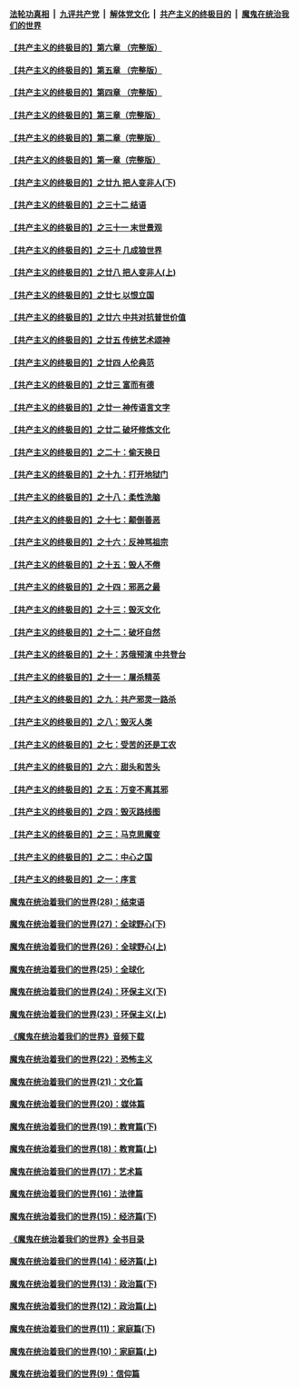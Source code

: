 ####  [法轮功真相](../../../../basic/blob/master/README.md?t=04252301) &nbsp;|&nbsp; [九评共产党](../../../../9ping.md/blob/master/README.md?t=04252301) &nbsp;|&nbsp; [解体党文化](../../../../jtdwh.md/blob/master/README.md?t=04252301)  &nbsp;|&nbsp; [共产主义的终极目的](../../../../gczydzjmd.md/blob/master/README.md?t=04252301) &nbsp;|&nbsp; [魔鬼在统治我们的世界](../../../../mgztzwmdsj.md/blob/master/README.md?t=04252301) 

#### [【共产主义的终极目的】第六章 （完整版）](../pages/nsc422/n11428913.md?t=04252301) 

#### [【共产主义的终极目的】第五章 （完整版）](../pages/nsc422/n11428912.md?t=04252301) 

#### [【共产主义的终极目的】第四章 （完整版）](../pages/nsc422/n11428907.md?t=04252301) 

#### [【共产主义的终极目的】第三章（完整版）](../pages/nsc422/n11428848.md?t=04252301) 

#### [【共产主义的终极目的】第二章（完整版）](../pages/nsc422/n11428831.md?t=04252301) 

#### [【共产主义的终极目的】第一章（完整版）](../pages/nsc422/n11417651.md?t=04252301) 

#### [【共产主义的终极目的】之廿九 把人变非人(下)](../pages/nsc422/n11344140.md?t=04252301) 

#### [【共产主义的终极目的】之三十二 结语](../pages/nsc422/n11360535.md?t=04252301) 

#### [【共产主义的终极目的】之三十一 末世景观](../pages/nsc422/n11351129.md?t=04252301) 

#### [【共产主义的终极目的】之三十 几成狼世界](../pages/nsc422/n11348280.md?t=04252301) 

#### [【共产主义的终极目的】之廿八 把人变非人(上)](../pages/nsc422/n11340492.md?t=04252301) 

#### [【共产主义的终极目的】之廿七 以恨立国](../pages/nsc422/n11336944.md?t=04252301) 

#### [【共产主义的终极目的】之廿六 中共对抗普世价值](../pages/nsc422/n11324785.md?t=04252301) 

#### [【共产主义的终极目的】之廿五 传统艺术颂神](../pages/nsc422/n11296396.md?t=04252301) 

#### [【共产主义的终极目的】之廿四 人伦典范](../pages/nsc422/n11296397.md?t=04252301) 

#### [【共产主义的终极目的】之廿三 富而有德](../pages/nsc422/n11283598.md?t=04252301) 

#### [【共产主义的终极目的】之廿一 神传语言文字](../pages/nsc422/n11263265.md?t=04252301) 

#### [【共产主义的终极目的】之廿二 破坏修炼文化](../pages/nsc422/n11245728.md?t=04252301) 

#### [【共产主义的终极目的】之二十：偷天换日](../pages/nsc422/n11238846.md?t=04252301) 

#### [【共产主义的终极目的】之十九：打开地狱门](../pages/nsc422/n11206376.md?t=04252301) 

#### [【共产主义的终极目的】之十八：柔性洗脑](../pages/nsc422/n11199994.md?t=04252301) 

#### [【共产主义的终极目的】之十七：颠倒善恶](../pages/nsc422/n11179782.md?t=04252301) 

#### [【共产主义的终极目的】之十六：反神骂祖宗](../pages/nsc422/n11166798.md?t=04252301) 

#### [【共产主义的终极目的】之十五：毁人不倦](../pages/nsc422/n11166792.md?t=04252301) 

#### [【共产主义的终极目的】之十四：邪恶之最](../pages/nsc422/n11150249.md?t=04252301) 

#### [【共产主义的终极目的】之十三：毁灭文化](../pages/nsc422/n11135227.md?t=04252301) 

#### [【共产主义的终极目的】之十二：破坏自然](../pages/nsc422/n11135214.md?t=04252301) 

#### [【共产主义的终极目的】之十：苏俄预演 中共登台](../pages/nsc422/n11118424.md?t=04252301) 

#### [【共产主义的终极目的】之十一：屠杀精英](../pages/nsc422/n11118442.md?t=04252301) 

#### [【共产主义的终极目的】之九：共产邪灵一路杀](../pages/nsc422/n11114139.md?t=04252301) 

#### [【共产主义的终极目的】之八：毁灭人类](../pages/nsc422/n11108503.md?t=04252301) 

#### [【共产主义的终极目的】之七：受苦的还是工农](../pages/nsc422/n11101809.md?t=04252301) 

#### [【共产主义的终极目的】之六：甜头和苦头](../pages/nsc422/n11096971.md?t=04252301) 

#### [【共产主义的终极目的】之五：万变不离其邪](../pages/nsc422/n11091285.md?t=04252301) 

#### [【共产主义的终极目的】之四：毁灭路线图](../pages/nsc422/n11086284.md?t=04252301) 

#### [【共产主义的终极目的】之三：马克思魔变](../pages/nsc422/n11061941.md?t=04252301) 

#### [【共产主义的终极目的】之二：中心之国](../pages/nsc422/n11047728.md?t=04252301) 

#### [【共产主义的终极目的】之一：序言](../pages/nsc422/n11086077.md?t=04252301) 

#### [魔鬼在统治着我们的世界(28)：结束语](../pages/nsc422/n10936246.md?t=04252301) 

#### [魔鬼在统治着我们的世界(27)：全球野心(下)](../pages/nsc422/n10928319.md?t=04252301) 

#### [魔鬼在统治着我们的世界(26)：全球野心(上)](../pages/nsc422/n10900318.md?t=04252301) 

#### [魔鬼在统治着我们的世界(25)：全球化](../pages/nsc422/n10788205.md?t=04252301) 

#### [魔鬼在统治着我们的世界(24)：环保主义(下)](../pages/nsc422/n10695307.md?t=04252301) 

#### [魔鬼在统治着我们的世界(23)：环保主义(上)](../pages/nsc422/n10688613.md?t=04252301) 

#### [《魔鬼在统治着我们的世界》音频下载](../pages/nsc422/n10635553.md?t=04252301) 

#### [魔鬼在统治着我们的世界(22)：恐怖主义](../pages/nsc422/n10614727.md?t=04252301) 

#### [魔鬼在统治着我们的世界(21)：文化篇](../pages/nsc422/n10597706.md?t=04252301) 

#### [魔鬼在统治着我们的世界(20)：媒体篇](../pages/nsc422/n10586579.md?t=04252301) 

#### [魔鬼在统治着我们的世界(19)：教育篇(下)](../pages/nsc422/n10564808.md?t=04252301) 

#### [魔鬼在统治着我们的世界(18)：教育篇(上)](../pages/nsc422/n10526970.md?t=04252301) 

#### [魔鬼在统治着我们的世界(17)：艺术篇](../pages/nsc422/n10499093.md?t=04252301) 

#### [魔鬼在统治着我们的世界(16)：法律篇](../pages/nsc422/n10485969.md?t=04252301) 

#### [魔鬼在统治着我们的世界(15)：经济篇(下)](../pages/nsc422/n10469975.md?t=04252301) 

#### [《魔鬼在统治着我们的世界》全书目录](../pages/nsc422/n10464261.md?t=04252301) 

#### [魔鬼在统治着我们的世界(14)：经济篇(上)](../pages/nsc422/n10457370.md?t=04252301) 

#### [魔鬼在统治着我们的世界(13)：政治篇(下)](../pages/nsc422/n10448270.md?t=04252301) 

#### [魔鬼在统治着我们的世界(12)：政治篇(上)](../pages/nsc422/n10444576.md?t=04252301) 

#### [魔鬼在统治着我们的世界(11)：家庭篇(下)](../pages/nsc422/n10440961.md?t=04252301) 

#### [魔鬼在统治着我们的世界(10)：家庭篇(上)](../pages/nsc422/n10435448.md?t=04252301) 

#### [魔鬼在统治着我们的世界(9)：信仰篇](../pages/nsc422/n10432159.md?t=04252301) 


